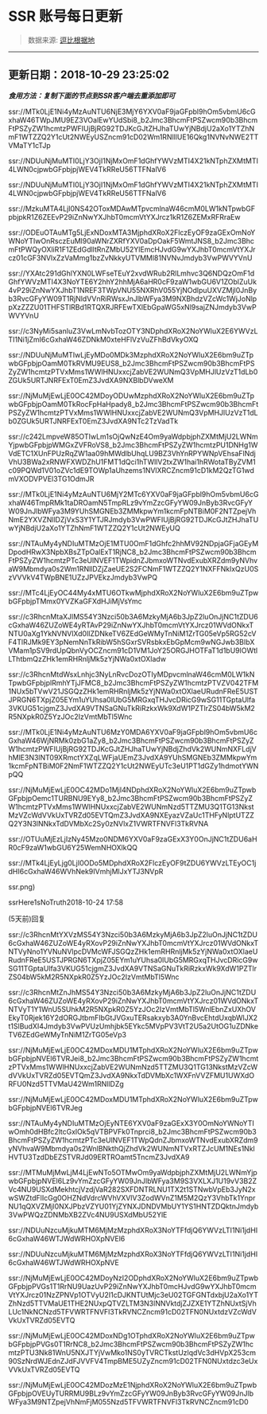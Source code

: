 # SSR 账号每日更新 
> 数据来源: [逗比根据地](https://doub.io/sszhfx/) 
----------------------------------------------
## 更新日期：2018-10-29 23:25:02 
***食用方法：复制下面的节点到SSR客户端去重添加即可***

 ssr://MTk0LjE1Ni4yMzAuNTU6NjE3MjY6YXV0aF9jaGFpbl9hOm5vbmU6cGxhaW46TWpJMU9EZ3VOalEwYUdSbi8_b2Jmc3BhcmFtPSZwcm90b3BhcmFtPSZyZW1hcmtzPWFIUjBjRG92TDJKcGJtZHJhaTUwYjNBdjU2aXo1YTZhNmF1WTZZQ2Y1cUt2NWEyUSZncm91cD02Wm1RNlllUE16Qkg1NVNvNWE2TTVMaTY1cTJp

ssr://NDUuNjMuMTI0LjY3OjI1NjMxOmF1dGhfYWVzMTI4X21kNTphZXMtMTI4LWN0cjpwbGFpbjpjWEV4TkRReU56TTFNalV6


ssr://NDUuNjMuMTI0LjY3OjI1NjMxOmF1dGhfYWVzMTI4X21kNTphZXMtMTI4LWN0cjpwbGFpbjpjWEV4TkRReU56TTFNalV6

ssr://MzkuMTA4LjI0NS42OToxMDAwMTpvcmlnaW46cmM0LW1kNTpwbGFpbjpkR1Z6ZEEvP29iZnNwYXJhbT0mcmVtYXJrcz1kR1Z6ZEMxRFRraEw

ssr://ODEuOTAuMTg5LjExNDoxMTA3MjphdXRoX2FlczEyOF9zaGExOmNoYWNoYTIwOnRsczEuMl90aWNrZXRfYXV0aDpOakF5WmtJNS8_b2Jmc3BhcmFtPWQyOXliR1F1ZEdGdlltRnZMbU52YlEmcHJvdG9wYXJhbT0mcmVtYXJrcz01cGF3NVlxZzVaMmg1bzZvNkkyUTVMMl81NVNvJmdyb3VwPWVYVnU

ssr://YXAtc291dGhlYXN0LWFseTEuY2xvdWRub2RlLmhvc3Q6NDQzOmF1dGhfYWVzMTI4X3NoYTE6Y2hhY2hhMjA6aHR0cF9zaW1wbGU6V1ZOblZuUk4vP29iZnNwYXJhbT1NREF3TWpVNU55NXRhV055YjNOdlpuUXVZMjl0JnByb3RvcGFyYW09T1RjNldVVnRiRWsxJnJlbWFya3M9NXBhdzVZcWc1WjJoNlppXzZZZU01THFSTlRBd1RTQXRJRFEwTXlEbGpaWG5xNl9sajZNJmdyb3VwPWVYVnU

ssr://c3NyMi5sanluZ3VwLmNvbTozOTY3NDphdXRoX2NoYWluX2E6YWVzLTI1Ni1jZmI6cGxhaW46ZDNkM0xteHFlVzVuZFhBdVkyOXQ

ssr://NDUuNjMuMTIwLjEyMDo0MDk3MzphdXRoX2NoYWluX2E6bm9uZTpwbGFpbjpOamM0TkRVMU9EUS8_b2Jmc3BhcmFtPSZwcm90b3BhcmFtPSZyZW1hcmtzPTVxMms1WWlHNUxxcjZabVE2WUNmQ3VpMHJlUzVzT1dLb0ZGUk5URTJNRFExT0EmZ3JvdXA9NXBlbDVweXM

ssr://NjMuMjEwLjE0OC42MDoyODUwMzphdXRoX2NoYWluX2E6bm9uZTpwbGFpbjpOamM0TkRocFpHaHpady8_b2Jmc3BhcmFtPSZwcm90b3BhcmFtPSZyZW1hcmtzPTVxMms1WWlHNUxxcjZabVE2WUNmQ3VpMHJlUzVzT1dLb0ZGUk5URTJNRFExT0EmZ3JvdXA9NTc2TzVadTk

ssr://c242LmpveW85OTIwLm1sOjQwNzE4Om9yaWdpbjphZXMtMjU2LWNmYjpwbGFpbjpWMGxZVFRoVS8_b2Jmc3BhcmFtPSZyZW1hcmtzPU1DNHg1WVdETC1XUnFPUzRqZW1aa09hMWdlbUhqLU9BZ3VhYnRPYWNpVEhsaFlNdjVhU3BWa2xRNWFXWDZhU1FMT1dQci1hTWllV2txZW1hai1hRWotaTByZVM1c09PQWd1V01oZVc1dE9TOWp1aUhzems1NVlXRCZncm91cD1kM2QzTG1wdmVXODVPVEl3TG1OdmJR

ssr://MTk0LjE1Ni4yMzAuNTU6MjY2MTc6YXV0aF9jaGFpbl9hOm5vbmU6cGxhaW46TmpRMk1taDROamN5TmpRLz9vYmZzcGFyYW09JnByb3RvcGFyYW09JnJlbWFya3M9YUhSMGNEb3ZMMkpwYm1kcmFpNTBiM0F2NTZpejVhNmE2YXVZNllDZjVxS3Y1YTJRJmdyb3VwPWFIUjBjRG92TDJKcGJtZHJhaTUwYjNBdjU2aXo1YTZhNmF1WTZZQ2Y1cUt2NWEyUQ

ssr://NTAuMy4yNDIuMTMzOjE1MTU0OmF1dGhfc2hhMV92NDpjaGFjaGEyMDpodHRwX3NpbXBsZTpOalExT1RjNC8_b2Jmc3BhcmFtPSZwcm90b3BhcmFtPSZyZW1hcmtzPTc3eUlNVEF1TWpidnZJbmxoWTNvdExubXRZdm9yNVhvaW9Mbmdya0s2Wm1RNllDZjZaeUE2S2FCNmF1WTZZQ2Y1NXFFNklxQzU0SzVVVkV4TWpBNE1UZzJPVEkzJmdyb3VwPQ

ssr://MTc4LjEyOC44My4xMTU6OTkwMjphdXRoX2NoYWluX2E6bm9uZTpwbGFpbjpTMmx0YVZKaGFXdHJiMjVsYmc

ssr://c3RhcnMtaXJlMS54Y3Nzci50b3A6MzkyMjA6b3JpZ2luOnJjNC1tZDU6cGxhaW46ZUZoWE4yRTAvP29iZnNwYXJhbT0mcmVtYXJrcz01WVdONkxTNTU0aXg1YkNVNVlXd0lIZDNkeTV6ZEdGeWMyTnNiM1ZrTG05eVp5RG52cVF4TlRJMk9EY3pNemNnTkRibW5hSGxrSVRsbkxEbGpMcm9wNGJwb3BIbXVMam1pSV9rdUpQbnVyOCZncm91cD1VM1JoY25ORGJHOTFaT1d1bU9lOWtlLThtbmQzZHk1emRHRnljMk5zYjNWa0xtOXladw

ssr://c3RhcnMtdWsxLnhjc3NyLnRvcDozOTIyMDpvcmlnaW46cmM0LW1kNTpwbGFpbjplRmhYTjJFMC8_b2Jmc3BhcmFtPSZyZW1hcmtzPTVZV042TFM1NUx5bTVwV21JSGQzZHk1emRHRnljMk5zYjNWa0xtOXlaeURudnFReE5USTJPRGN6TXpjZ05EYm1uYUhsa0lUbG5MRGxqTHJvcDRicG9wSG11TGptaUlfa3VKUG51cjgmZ3JvdXA9VTNSaGNuTkRiRzkxWk9XdW1PZTlrZS04bW5kM2R5NXpkR0Z5YzJOc2IzVmtMbTl5Wnc

ssr://MTk0LjE1Ni4yMzAuNTU6MzY0MDA6YXV0aF9jaGFpbl9hOm5vbmU6cGxhaW46WjNRMk0zbG1aZy8_b2Jmc3BhcmFtPSZwcm90b3BhcmFtPSZyZW1hcmtzPWFIUjBjRG92TDJKcGJtZHJhaTUwYjNBdjZhdVk2WUNmNXFLdjVhMlE3N3lNT09XRmctYXZqLWFjaUEmZ3JvdXA9YUhSMGNEb3ZMMkpwYm1kcmFpNTBiM0F2NmF1WTZZQ2Y1cUt2NWEyUTc3eU1PT1dGZy1hdmotYWNpQQ

ssr://NjMuMjEwLjE0OC42MDo1MjI4NDphdXRoX2NoYWluX2E6bm9uZTpwbGFpbjpOemc1TURBNU9EYy8_b2Jmc3BhcmFtPSZwcm90b3BhcmFtPSZyZW1hcmtzPTVxMms1WWlHNUxxcjZabVE2WUNmNzd5TTZMU3Q1TG13NkstMzVZcWdVVkUxTVRZd05EVTQmZ3JvdXA9NXEyazVZaUc1THFyNlptUTZZQ2Y3N3lNNkxTdDVMbXc2Sy0zNVlxZ1VWRTFNVFl3TkRVNA

ssr://OTUuMjEzLjIzNy45Mzo0NDM6YXV0aF9zaGExX3Y0OnJjNC1tZDU6aHR0cF9zaW1wbGU6Y25WemNHOXlkQQ

ssr://MTk4LjEyLjg0LjI0ODo5MDphdXRoX2FlczEyOF9tZDU6YWVzLTEyOC1jdHI6cGxhaW46WVhNek9IVmhjMlJxYTJ3NVpR

ssr.png)

ssrHere1sNoTruth2018-10-24
17:58

(5天前)回复

ssr://c3RhcnMtYXVzMS54Y3Nzci50b3A6MzkyMjA6b3JpZ2luOnJjNC1tZDU6cGxhaW46ZUZoWE4yRXovP29iZnNwYXJhbT0mcmVtYXJrcz01WVdONkxTNTVyNno1YVNuNVlpcDVMcWFJSGQzZHk1emRHRnljMk5zYjNWa0xtOXlaeURudnFReE5USTJPRGN6TXpjZ05EYm1uYUhsa0lUbG5MRGxqTHJvcDRicG9wSG11TGptaUlfa3VKUG51cjgmZ3JvdXA9VTNSaGNuTkRiRzkxWk9XdW1PZTlrZS04bW5kM2R5NXpkR0Z5YzJOc2IzVmtMbTl5Wnc

ssr://c3RhcnMtZnJhMS54Y3Nzci50b3A6MzkyMjA6b3JpZ2luOnJjNC1tZDU6cGxhaW46ZUZoWE4yRXovP29iZnNwYXJhbT0mcmVtYXJrcz01WVdONkxTNTVyT1Y1WnU5SUhkM2R5NXpkR0Z5YzJOc2IzVmtMbTl5WnlEbnZxUXhOVEkyT0Rjek16Y2dORGJtbmFIbGtJVGxuTERsakxyb3A0YnBvcEhtdUxqbWlJX2t1SlBudXI4Jmdyb3VwPVUzUmhjbk5EYkc5MVpPV3VtT2U5a2UtOG1uZDNkeTV6ZEdGeWMyTnNiM1ZrTG05eVp3

ssr://NjMuMjEwLjE0OC42MDoxMDU1MTphdXRoX2NoYWluX2E6bm9uZTpwbGFpbjpNVEl6TVRJei8_b2Jmc3BhcmFtPSZwcm90b3BhcmFtPSZyZW1hcmtzPTVxMms1WWlHNUxxcjZabVE2WUNmNzd5TTZMU3Q1TG13NkstMzVZcWdVVkUxTVRZd05EVTQmZ3JvdXA9NkxTdDVMbXc1WXFnVVZFMU1UWXdORFU0Nzd5TTVMaU42Wm1RNllDZg

ssr://NjMuMjEwLjE0OC42MDoxMDU1MTphdXRoX2NoYWluX2E6bm9uZTpwbGFpbjpNVEl6TVRJeg

ssr://NTAuMy4yNDIuMTMzOjEyNTE6YXV0aF9zaGExX3Y0OmNoYWNoYTIwOmh0dHBfc2ltcGxlOk5qVTBPVFk0Tnprci8_b2Jmc3BhcmFtPSZwcm90b3BhcmFtPSZyZW1hcmtzPTc3eUlNVEF1TWpQdnZJbmxoWTNvdExubXRZdm9yNVhvaW9Mbmdya0s2WnlBNkthQjZhdVk2WUNmNTVxRTZJcUM1NEs1NklHVTU3TzdDbEZSTVRJd09ERTROamt5TncmZ3JvdXA9

ssr://MTMuMjMwLjM4LjEwNTo5OTMwOm9yaWdpbjphZXMtMjU2LWNmYjpwbGFpbjpNVEl6Lz9vYmZzcGFyYW09JnJlbWFya3M9S3VXLXJ1U19vV3B2ZVc4NU9USXdMekhtcjVzdjVaR282SXFDNTRLNU1TX2t1STNwbVpEb3JyN2xwSWZtdFlIcGg0OHZNdVdrcWVhVXVlV3ZodWVnZ1M5M2QzY3VhbTk1YnprNU1qQXVZMjl0NXJPbzVZYU01YjZYNXJDNDVMbUY1YS1HNTZDQktnJmdyb3VwPWQzZDNMbXB2ZVc4NU9USXdMbU52YlE

ssr://NDUuNzcuMjkuMTM6MjMzMzphdXRoX3NoYTFfdjQ6YWVzLTI1Ni1jdHI6cGxhaW46WTJWdWRHOXpNVEl6


ssr://NDUuNzcuMjkuMTM6MjMzMzphdXRoX3NoYTFfdjQ6YWVzLTI1Ni1jdHI6cGxhaW46WTJWdWRHOXpNVE

ssr://NjMuMjEwLjE0OC42MDoyNzI2ODphdXRoX2NoYWluX2E6bm9uZTpwbGFpbjpPVGs1T1RrNU9UazUvP29iZnNwYXJhbT0mcHJvdG9wYXJhbT0mcmVtYXJrcz01NzZPNVp1OTVyU2I1cDJKNTUtMjc3eU02TGFGNTdxbjU2aXo1YTZhNzd5TTVMaUE1THE2NUxpQTVZLTM3N3lNNVktdjZJZXE1YTZhNUxtSjVhLUc1NkNCNzd5TFVWRTFNVFl3TkRVNCZncm91cD02TFN0NUxtdzVZcWdVVkUxTVRZd05EVTQ

ssr://NjMuMjEwLjE0OC42MDoxNDg1OTphdXRoX2NoYWluX2E6bm9uZTpwbGFpbjpPVGs0T1RrNC8_b2Jmc3BhcmFtPSZwcm90b3BhcmFtPSZyZW1hcmtzPTU3Nk81WnU5NXJTYjVwMko1NS0yTVRCTkstUzlqdVc3dHVpX253cm90SzNrdWJEdnZJdFJVVFV4TmpBME5UZyZncm91cD02TFN0NUxtdzc3eUxVVkUxTVRZd05EVTQ

ssr://NjMuMjEwLjE0OC42MDozMzE1NjphdXRoX2NoYWluX2E6bm9uZTpwbGFpbjpOVEUyTURRMU9BLz9vYmZzcGFyYW09JnByb3RvcGFyYW09JnJlbWFya3M9NTZpejVhNmFjM055Nzd5TFVWRTFNVFl3TkRVNCZncm91cD0
